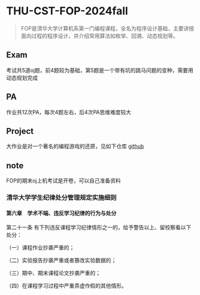 # THU-CST-FOP-2024fall

> FOP是清华大学计算机系第一门编程课程，全名为程序设计基础，主要讲授面向过程的程序设计，并介绍常用算法如枚举、回溯、动态规划等。

## Exam

考试共5道oj题，前4题较为基础，第5题是一个带有坑的跳马问题的变种，需要用动态规划完成

## PA

作业共12次PA，每次4题左右，后4次PA思维难度较大

## Project 
大作业是对一个著名的编程游戏的还原，见如下仓库
[github](https://github.com/wannabeyourfriend/Human-Resource-Machine)

## note

FOP的期末oj上机考试是开卷，可以自己准备资料

### 清华大学学生纪律处分管理规定实施细则

#### 第六章　学术不端、违反学习纪律的行为与处分

第二十一条 有下列违反课程学习纪律情形之一的，给予警告以上、留校察看以下处分：

（一）课程作业抄袭严重的；

（二）实验报告抄袭严重或者篡改实验数据的；

（三）期中、期末课程论文抄袭严重的；

（四）在课程学习过程中严重弄虚作假的其他情形。
